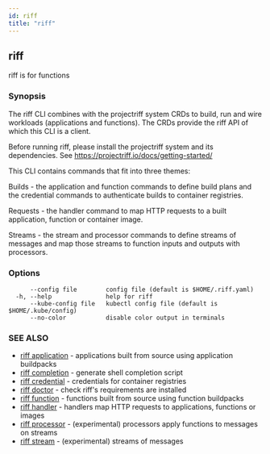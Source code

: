 ```yaml
---
id: riff
title: "riff"
---
```

## riff

riff is for functions

### Synopsis

The riff CLI combines with the projectriff system CRDs to build, run and wire
workloads (applications and functions). The CRDs provide the riff API of which
this CLI is a client.

Before running riff, please install the projectriff system and its dependencies.
See https://projectriff.io/docs/getting-started/

This CLI contains commands that fit into three themes:

Builds - the application and function commands to define build plans and the
credential commands to authenticate builds to container registries.

Requests - the handler command to map HTTP requests to a built application,
function or container image.

Streams - the stream and processor commands to define streams of messages and
map those streams to function inputs and outputs with processors.

### Options

```
      --config file        config file (default is $HOME/.riff.yaml)
  -h, --help               help for riff
      --kube-config file   kubectl config file (default is $HOME/.kube/config)
      --no-color           disable color output in terminals
```

### SEE ALSO

* [riff application](riff_application.md)	 - applications built from source using application buildpacks
* [riff completion](riff_completion.md)	 - generate shell completion script
* [riff credential](riff_credential.md)	 - credentials for container registries
* [riff doctor](riff_doctor.md)	 - check riff's requirements are installed
* [riff function](riff_function.md)	 - functions built from source using function buildpacks
* [riff handler](riff_handler.md)	 - handlers map HTTP requests to applications, functions or images
* [riff processor](riff_processor.md)	 - (experimental) processors apply functions to messages on streams
* [riff stream](riff_stream.md)	 - (experimental) streams of messages

